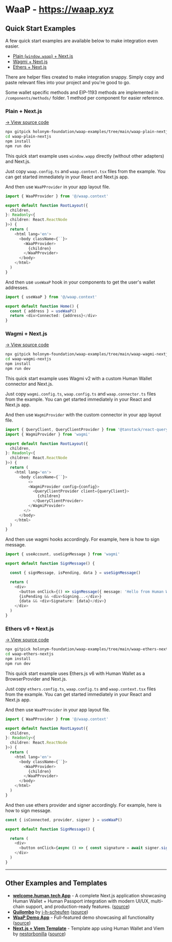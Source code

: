 # WaaP - https://waap.xyz
## Quick Start Examples

A few quick start examples are available below to make integration even easier.

- [Plain (`window.waap`) + Next.js](#plain--nextjs)
- [Wagmi + Next.js](#wagmi--nextjs)
- [Ethers + Next.js](#ethers-v6--nextjs)

There are helper files created to make integration snappy. Simply copy and paste relevant files into your project and you're good to go.

Some wallet specific methods and EIP-1193 methods are implemented in `/components/methods/` folder. 1 method per component for easier reference.

### Plain + Next.js

[→ View source code](./waap-plain-nextjs)

```bash
npx gitpick holonym-foundation/waap-examples/tree/main/waap-plain-nextjs
cd waap-plain-nextjs
npm install
npm run dev
```

This quick start example uses `window.wapp` directly (without other adapters) and Next.js.

Just copy `waap.config.ts` and `waap.context.tsx` files from the example. You can get started immediately in your React and Next.js app.

And then use `WaaPProvider` in your app layout file.

```typescript
import { WaaPProvider } from '@/waap.context'

export default function RootLayout({
  children,
}: Readonly<{
  children: React.ReactNode
}>) {
  return (
    <html lang='en'>
      <body className={``}>
        <WaaPProvider>
          {children}
        </WaaPProvider>
      </body>
    </html>
  )
}
```

And then use `useWaaP` hook in your components to get the user's wallet addresses.

```typescript
import { useWaaP } from '@/waap.context'

export default function Home() {
  const { address } = useWaaP()
  return <div>Connected: {address}</div>
}
```

### Wagmi + Next.js

[→ View source code](./waap-wagmi-nextjs)

```bash
npx gitpick holonym-foundation/waap-examples/tree/main/waap-wagmi-nextjs
cd waap-wagmi-nextjs
npm install
npm run dev
```

This quick start example uses Wagmi v2 with a custom Human Wallet connector and Next.js.

Just copy `wagmi.config.ts`, `waap.config.ts` and `waap.connector.ts` files from the example. You can get started immediately in your React and Next.js app.

And then use `WagmiProvider` with the custom connector in your app layout file.

```typescript
import { QueryClient, QueryClientProvider } from '@tanstack/react-query'
import { WagmiProvider } from 'wagmi'

export default function RootLayout({
  children,
}: Readonly<{
  children: React.ReactNode
}>) {
  return (
    <html lang='en'>
      <body className={``}>
          <>
          <WagmiProvider config={config}>
            <QueryClientProvider client={queryClient}>
              {children}
            </QueryClientProvider>
          </WagmiProvider>
        </>
      </body>
    </html>
  )
}
```

And then use wagmi hooks accordingly. For example, here is how to sign message.

```typescript
import { useAccount, useSignMessage } from 'wagmi'

export default function SignMessage() {

  const { signMessage, isPending, data } = useSignMessage()

  return (
    <div>
      <button onClick={() => signMessage({ message: 'Hello from Human Wallet!' })}>Sign Message</button>
      {isPending && <div>Signing...</div>}
      {data && <div>Signature: {data}</div>}
    </div>
  )
}
```
### Ethers v6 + Next.js

[→ View source code](./waap-ethers-nextjs)

```bash
npx gitpick holonym-foundation/waap-examples/tree/main/waap-ethers-nextjs
cd waap-ethers-nextjs
npm install
npm run dev
```

This quick start example uses Ethers.js v6 with Human Wallet as a BrowserProvider and Next.js.

Just copy `ethers.config.ts`, `waap.config.ts` and `waap.context.tsx` files from the example. You can get started immediately in your React and Next.js app.

And then use `WaaPProvider` in your app layout file.

```typescript
import { WaaPProvider } from '@/waap.context'

export default function RootLayout({
  children,
}: Readonly<{
  children: React.ReactNode
}>) {
  return (
    <html lang='en'>
      <body className={``}>
        <WaaPProvider>
          {children}
        </WaaPProvider>
      </body>
    </html>
  )
}
```

And then use ethers provider and signer accordingly. For example, here is how to sign message.

```typescript
const { isConnected, provider, signer } = useWaaP()

export default function SignMessage() {

  return (
    <div>
      <button onClick={async () => { const signature = await signer.signMessage('Hello from WaaP!'); console.log(signature); }}>Sign Message</button>
    </div>
  )
}
```
---

## Other Examples and Templates

- **[welcome.human.tech App](https://welcome.human.tech/)** - A complete Next.js application showcasing Human Wallet + Human Passport integration with modern UI/UX, multi-chain support, and production-ready features. ([source](https://github.com/holonym-foundation/welcome.human.tech))
- **[Quilombo](https://quilombo.vercel.app)** by [j-h-scheufen](https://github.com/j-h-scheufen) ([source](https://github.com/j-h-scheufen/axedao))
- **[WaaP Demo App](https://silk-demo-app.vercel.app/)** - Full-featured demo showcasing all functionality ([source](https://github.com/holonym-foundation/silk-demo-app))
- **[Next.js + Viem Template](https://silk-template.vercel.app/)** - Template app using Human Wallet and Viem by [nestorbonilla](https://github.com/nestorbonilla) ([source](https://github.com/nestorbonilla/silk-template))
